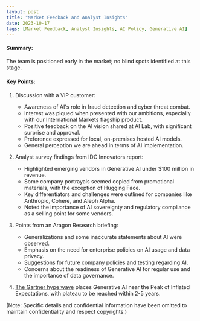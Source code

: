 ```yaml
---
layout: post
title: "Market Feedback and Analyst Insights"
date: 2023-10-17
tags: [Market Feedback, Analyst Insights, AI Policy, Generative AI]
---
```


#### Summary:
The team is positioned early in the market; no blind spots identified at this stage.

#### Key Points:
1. Discussion with a VIP customer:
   - Awareness of AI's role in fraud detection and cyber threat combat.
   - Interest was piqued when presented with our ambitions, especially with our International Markets flagship product.
   - Positive feedback on the AI vision shared at AI Lab, with significant surprise and approval.
   - Preference expressed for local, on-premises hosted AI models.
   - General perception we are ahead in terms of AI implementation.

2. Analyst survey findings from IDC Innovators report:
   - Highlighted emerging vendors in Generative AI under $100 million in revenue.
   - Some company portrayals seemed copied from promotional materials, with the exception of Hugging Face.
   - Key differentiators and challenges were outlined for companies like Anthropic, Cohere, and Aleph Alpha.
   - Noted the importance of AI sovereignty and regulatory compliance as a selling point for some vendors.

3. Points from an Aragon Research briefing:
   - Generalizations and some inaccurate statements about AI were observed.
   - Emphasis on the need for enterprise policies on AI usage and data privacy.
   - Suggestions for future company policies and testing regarding AI.
   - Concerns about the readiness of Generative AI for regular use and the importance of data governance.

4. [The Gartner hype wave](https://www.gartner.com/en/newsroom/press-releases/2023-08-16-gartner-places-generative-ai-on-the-peak-of-inflated-expectations-on-the-2023-hype-cycle-for-emerging-technologies) places Generative AI near the Peak of Inflated Expectations, with plateau to be reached within 2-5 years.

(Note: Specific details and confidential information have been omitted to maintain confidentiality and respect copyrights.)